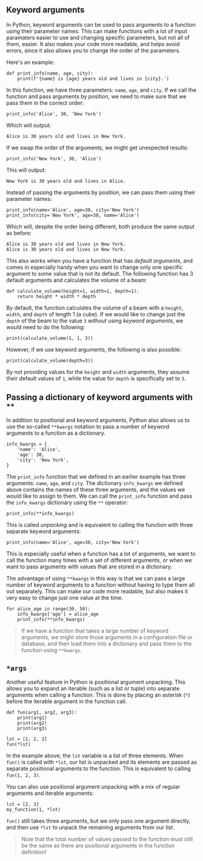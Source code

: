 ## Keyword arguments

In Python, keyword arguments can be used to pass arguments to a function using their parameter names. This can make functions with a lot of input paramaters easier to use and changing specific parameters, but not all of them, easier. It also makes your code more readable, and helps avoid errors, since it also allows you to change the order of the parameters.

Here's an example:

    def print_info(name, age, city):
        print(f'{name} is {age} years old and lives in {city}.')

In this function, we have three parameters: `name`, `age`, and `city`. If we call the function and pass arguments by position, we need to make sure that we pass them in the correct order:

    print_info('Alice', 30, 'New York')

Which will output:

    Alice is 30 years old and lives in New York.

If we swap the order of the arguments, we might get unexpected results:

    print_info('New York', 30, 'Alice')

This will output:

    New York is 30 years old and lives in Alice.

Instead of passing the arguments by position, we can pass them using their parameter names:

    print_info(name='Alice', age=30, city='New York')
    print_info(city='New York', age=30, name='Alice')

Which will, despite the order being different, both produce the same output as before:

    Alice is 30 years old and lives in New York.
    Alice is 30 years old and lives in New York.

This also works when you have a function that has *default arguments*, and comes in especially handy when you want to change only one specific argument to some value that is not its default. The following function has 3 default arguments and calculates the volume of a beam:

    def calculate_volume(height=1, width=1, depth=1):
        return height * width * depth

By default, the function calculates the volume of a beam with a `height`, `width`, and `depth` of length 1 (a cube). If we would like to change just the `depth` of the beam to the value `3` *without* using *keyword arguments*, we would need to do the following:

    print(calculate_volume(1, 1, 3))

However, if we use keyword arguments, the following is also possible:

    print(calculate_volume(depth=3))

By not providing values for the `height` and `width` arguments, they assume their default values of `1`, while the value for `depth` is specifically set to `3`.

## Passing a dictionary of keyword arguments with `**`

In addition to positional and keyword arguments, Python also allows us to use the so-called `**kwargs` notation to pass a number of keyword arguments to a function as a dictionary.

    info_kwargs = {
        'name': 'Alice',
        'age': 30,
        'city': 'New York',
    }

The `print_info` function that we defined in an earlier example has three arguments: `name`, `age`, and `city`. The dictionary `info_kwargs` we defined above contains the names of these three arguments, and the values we would like to assign to them. We can call the `print_info` function and pass the `info_kwargs` dictionary using the `**` operator:

    print_info(**info_kwargs)

This is called _unpacking_ and is equivalent to calling the function with three separate keyword arguments:

    print_info(name='Alice', age=30, city='New York')

This is especially useful when a function has a lot of arguments, we want to call the function many times with a set of different arguments, or when we want to pass arguments with values that are stored in a dictionary.

The advantage of using `**kwargs` in this way is that we can pass a large number of keyword arguments to a function without having to type them all out separately. This can make our code more readable, but also makes it very easy to change just one value at the time.

    for alice_age in range(30, 50):
        info_kwargs['age'] = alice_age
        print_info(**info_kwargs)

> If we have a function that takes a large number of keyword arguments, we might store those arguments in a configuration file or database, and then load them into a dictionary and pass them to the function using `**kwargs`.

## `*args`

Another useful feature in Python is positional argument unpacking. This allows you to expand an iterable (such as a list or tuple) into separate arguments when calling a function. This is done by placing an asterisk (`*`) before the iterable argument in the function call.

    def fun(arg1, arg2, arg3):
        print(arg1)
        print(arg2)
        print(arg3)

    lst = [1, 2, 3]
    fun(*lst)

In the example above, the `lst` variable is a list of three elements. When `fun()` is called with `*lst`, our list is unpacked and its elements are passed as separate positional arguments to the function. This is equivalent to calling `fun(1, 2, 3)`.

You can also use positional argument unpacking with a mix of regular arguments and iterable arguments:

    lst = [2, 3]
    my_function(1, *lst)

`fun()` still takes three arguments, but we only pass one argument directly, and then use `*lst` to unpack the remaining arguments from our list.

> Note that the total number of values passed to the function must still be the same as there are positional arguments in the function definition!
